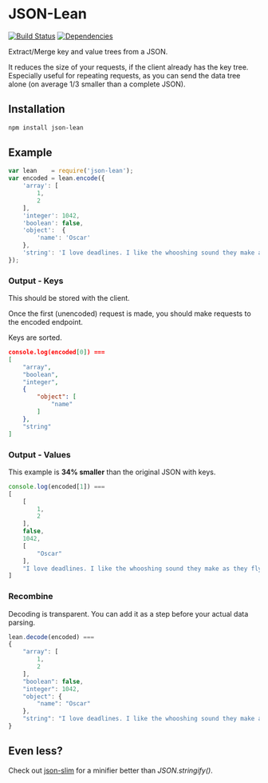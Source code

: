 # JSON-Lean

[![Build Status](https://travis-ci.org/arminrosu/json-lean.svg?branch=master)](https://travis-ci.org/arminrosu/json-lean)
[![Dependencies](https://david-dm.org/arminrosu/json-lean.svg)](https://david-dm.org/arminrosu/json-lean)

Extract/Merge key and value trees from a JSON.

It reduces the size of your requests, if the client already has the key tree. Especially useful for repeating requests, as you can send the data tree alone (on average 1/3 smaller than a complete JSON).

## Installation

```sh
npm install json-lean
```

## Example

```js
var lean    = require('json-lean');
var encoded = lean.encode({
	'array': [
		1,
		2
	],
	'integer': 1042,
	'boolean': false,
	'object':  {
		'name': 'Oscar'
	},
	'string': 'I love deadlines. I like the whooshing sound they make as they fly by.'
});
```

### Output - Keys

This should be stored with the client.

Once the first (unencoded) request is made, you should make requests to the encoded endpoint.

Keys are sorted.

```json
console.log(encoded[0]) ===
[
	"array",
	"boolean",
	"integer",
	{
		"object": [
			"name"
		]
	},
	"string"
]
```

### Output - Values

This example is **34% smaller** than the original JSON with keys.

```js
console.log(encoded[1]) ===
[
	[
		1,
		2
	],
	false,
	1042,
	[
		"Oscar"
	],
	"I love deadlines. I like the whooshing sound they make as they fly by."
]
```

### Recombine

Decoding is transparent. You can add it as a step before your actual data parsing.

```js
lean.decode(encoded) ===
{
	"array": [
		1,
		2
	],
	"boolean": false,
	"integer": 1042,
	"object": {
		"name": "Oscar"
	},
	"string": "I love deadlines. I like the whooshing sound they make as they fly by."
}
```

## Even less?

Check out [json-slim](https://github.com/arminrosu/json-slim) for a minifier better than _JSON.stringify()_.
